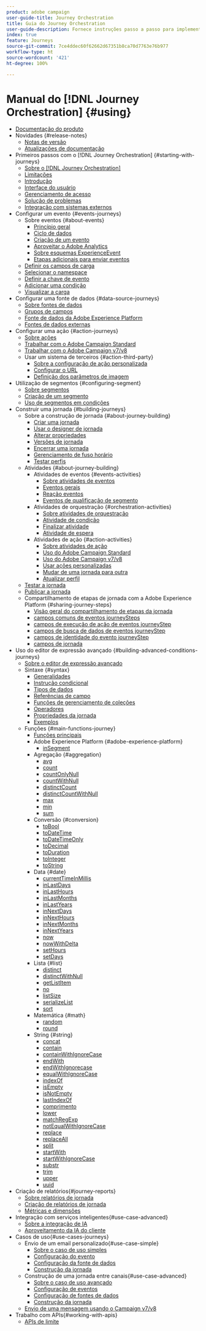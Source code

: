 ```yaml
---
product: adobe campaign
user-guide-title: Journey Orchestration
title: Guia do Journey Orchestration
user-guide-description: Fornece instruções passo a passo para implementar e criar jornadas.
index: true
feature: Journeys
source-git-commit: 7ce4ddec60f62662d67351b8ca70d7763e76b977
workflow-type: ht
source-wordcount: '421'
ht-degree: 100%

---
```



# Manual do [!DNL Journey Orchestration] {#using}

+ [Documentação do produto](journey-orchestration-home.md)
+ Novidades {#release-notes}
   + [Notas de versão](using/release-notes/release-notes.md)
   + [Atualizações de documentação](using/release-notes/documentation-updates.md)
+ Primeiros passos com o [!DNL Journey Orchestration] {#starting-with-journeys}
   + [Sobre o [!DNL Journey Orchestration]](using/about/about-journey-orchestration.md)
   + [Limitações](using/about/limitations.md)
   + [Introdução](using/about/get-started.md)
   + [Interface do usuário](using/about/user-interface.md)
   + [Gerenciamento de acesso](using/about/access-management.md)
   + [Solução de problemas](using/about/troubleshooting.md)
   + [Integração com sistemas externos](using/about/external-systems.md)
+ Configurar um evento {#events-journeys}
   + Sobre eventos {#about-events}
      + [Princípio geral](using/event/about-events.md)
      + [Ciclo de dados](using/event/about-data-cycle.md)
      + [Criação de um evento](using/event/about-creating.md)
      + [Aproveitar o Adobe Analytics](using/event/about-analytics.md)
      + [Sobre esquemas ExperienceEvent](using/event/experience-event-schema.md)
      + [Etapas adicionais para enviar eventos](using/event/additional-steps-to-send-events-to-journey-orchestration.md)
   + [Definir os campos de carga](using/event/defining-the-payload-fields.md)
   + [Selecionar o namespace](using/event/selecting-the-namespace.md)
   + [Definir a chave de evento](using/event/defining-the-event-key.md)
   + [Adicionar uma condição](using/event/adding-a-condition.md)
   + [Visualizar a carga](using/event/previewing-the-payload.md)
+ Configurar uma fonte de dados {#data-source-journeys}
   + [Sobre fontes de dados](using/datasource/about-data-sources.md)
   + [Grupos de campos](using/datasource/field-groups.md)
   + [Fonte de dados da Adobe Experience Platform](using/datasource/adobe-experience-platform-data-source.md)
   + [Fontes de dados externas](using/datasource/external-data-sources.md)
+ Configurar uma ação {#action-journeys}
   + [Sobre ações](using/action/action.md)
   + [Trabalhar com o Adobe Campaign Standard](using/action/working-with-adobe-campaign.md)
   + [Trabalhar com o Adobe Campaign v7/v8](using/action/acc-action.md)
   + Usar um sistema de terceiros {#action-third-party}
      + [Sobre a configuração de ação personalizada](using/action/about-custom-action-configuration.md)
      + [Configurar o URL](using/action/url-configuration.md)
      + [Definição dos parâmetros de imagem](using/action/defining-the-message-parameters.md)
+ Utilização de segmentos {#configuring-segment}
   + [Sobre segmentos](using/segment/about-segments.md)
   + [Criação de um segmento](using/segment/creating-a-segment.md)
   + [Uso de segmentos em condições](using/segment/using-a-segment.md)
+ Construir uma jornada {#building-journeys}
   + Sobre a construção de jornada {#about-journey-building}
      + [Criar uma jornada](using/building-journeys/journey.md)
      + [Usar o designer de jornada](using/building-journeys/using-the-journey-designer.md)
      + [Alterar propriedades](using/building-journeys/changing-properties.md)
      + [Versões de jornada](using/building-journeys/journey-versions.md)
      + [Encerrar uma jornada](using/building-journeys/terminating-a-journey.md)
      + [Gerenciamento de fuso horário](using/building-journeys/timezone-management.md)
      + [Testar perfis](using/building-journeys/creating-test-profiles.md)
   + Atividades {#about-journey-building}
      + Atividades de eventos {#events-activities}
         + [Sobre atividades de eventos](using/building-journeys/event-activities.md)
         + [Eventos gerais](using/building-journeys/general-events.md)
         + [Reação eventos](using/building-journeys/reaction-events.md)
         + [Eventos de qualificação de segmento](using/building-journeys/segment-qualification-events.md)
      + Atividades de orquestração {#orchestration-activities}
         + [Sobre atividades de orquestração](using/building-journeys/about-orchestration-activities.md)
         + [Atividade de condição](using/building-journeys/condition-activity.md)
         + [Finalizar atividade](using/building-journeys/end-activity.md)
         + [Atividade de espera](using/building-journeys/wait-activity.md)
      + Atividades de ação {#action-activities}
         + [Sobre atividades de ação](using/building-journeys/about-action-activities.md)
         + [Uso do Adobe Campaign Standard](using/building-journeys/using-adobe-campaign-actions.md)
         + [Uso do Adobe Campaign v7/v8](using/building-journeys/using-adobe-campaign-classic.md)
         + [Usar ações personalizadas](using/building-journeys/using-custom-actions.md)
         + [Mudar de uma jornada para outra](using/building-journeys/jump.md)
         + [Atualizar perfil](using/building-journeys/update-profiles.md)
   + [Testar a jornada](using/building-journeys/testing-the-journey.md)
   + [Publicar a jornada](using/building-journeys/publishing-the-journey.md)
   + Compartilhamento de etapas de jornada com a Adobe Experience Platform {#sharing-journey-steps}
      + [Visão geral do compartilhamento de etapas da jornada](using/building-journeys/sharing-overview.md)
      + [campos comuns de eventos journeySteps](using/building-journeys/sharing-common-fields.md)
      + [campos de execução de ação de eventos journeyStep](using/building-journeys/sharing-execution-fields.md)
      + [campos de busca de dados de eventos journeyStep](using/building-journeys/sharing-fetch-fields.md)
      + [campos de identidade do evento journeyStep](using/building-journeys/sharing-identity-fields.md)
      + [campos de jornada](using/building-journeys/sharing-journey-fields.md)
+ Uso do editor de expressão avançado {#building-advanced-conditions-journeys}
   + [Sobre o editor de expressão avançado](using/expression/expressionadvanced.md)
   + Sintaxe {#syntax}
      + [Generalidades](using/expression/generalities.md)
      + [Instrução condicional](using/expression/conditional-instruction.md)
      + [Tipos de dados](using/expression/data-types.md)
      + [Referências de campo](using/expression/field-references.md)
      + [Funções de gerenciamento de coleções](using/expression/collection-management-functions.md)
      + [Operadores](using/expression/operators.md)
      + [Propriedades da jornada](using/expression/journey-properties.md)
      + [Exemplos](using/expression/advanced-editor-use-cases.md)
   + Funções {#main-functions-journey}
      + [Funções principais](using/expression/functions.md)
      + Adobe Experience Platform {#adobe-experience-platform}
         + [inSegment](using/functions/functioninsegment.md)
      + Agregação {#aggregation}
         + [avg](using/functions/functionavg.md)
         + [count](using/functions/functioncount.md)
         + [countOnlyNull](using/functions/functioncountonlynull.md)
         + [countWithNull](using/functions/functioncountwithnull.md)
         + [distinctCount](using/functions/functiondistinctcount.md)
         + [distinctCountWithNull](using/functions/functiondistinctcountwithnull.md)
         + [max](using/functions/functionmax.md)
         + [min](using/functions/functionmin.md)
         + [sum](using/functions/functionsum.md)
      + Conversão {#conversion}
         + [toBool](using/functions/functiontobool.md)
         + [toDateTime](using/functions/functiontodatetime.md)
         + [toDateTimeOnly](using/functions/functiontodatetimeonly.md)
         + [toDecimal](using/functions/functiontodecimal.md)
         + [toDuration](using/functions/functiontoduration.md)
         + [toInteger](using/functions/functiontointeger.md)
         + [toString](using/functions/functiontostring.md)
      + Data {#date}
         + [currentTime&#x200B;InMillis](using/functions/functioncurrenttimeinmillis.md)
         + [inLastDays](using/functions/functioninlastdays.md)
         + [inLastHours](using/functions/functioninlasthours.md)
         + [inLastMonths](using/functions/functioninlastmonths.md)
         + [inLastYears](using/functions/functioninlastyears.md)
         + [inNextDays](using/functions/functioninnextdays.md)
         + [inNextHours](using/functions/functioninnexthours.md)
         + [inNextMonths](using/functions/functioninnextmonths.md)
         + [inNextYears](using/functions/functioninnextyears.md)
         + [now](using/functions/functionnow.md)
         + [nowWithDelta](using/functions/functionnowwithdelta.md)
         + [setHours](using/functions/functionsethours.md)
         + [setDays](using/functions/functionsetdays.md)
      + Lista {#list}
         + [distinct](using/functions/functiondistinct.md)
         + [distinctWithNull](using/functions/functiondistinctwithnull.md)
         + [getListItem](using/functions/functiongetlistitem.md)
         + [no](using/functions/functionin.md)
         + [listSize](using/functions/functionlistsize.md)
         + [serializeList](using/functions/functionserializelist.md)
         + [sort](using/functions/functionsort.md)
      + Matemática {#math}
         + [random](using/functions/functionrandom.md)
         + [round](using/functions/functionround.md)
      + String {#string}
         + [concat](using/functions/functionconcat.md)
         + [contain](using/functions/functioncontain.md)
         + [containWithIgnoreCase](using/functions/functioncontainwithignorecase.md)
         + [endWith](using/functions/functionendwith.md)
         + [endWithIgnorecase](using/functions/functionendwithignorecase.md)
         + [equalWithIgnoreCase](using/functions/functionequalignorecase.md)
         + [indexOf](using/functions/functionindexof.md)
         + [isEmpty](using/functions/functionisempty.md)
         + [isNotEmpty](using/functions/functionisnotempty.md)
         + [lastIndexOf](using/functions/functionlastindexof.md)
         + [comprimento](using/functions/functionlength.md)
         + [lower](using/functions/functionlower.md)
         + [matchRegExp](using/functions/functionmatchregexp.md)
         + [notEqualWithIgnoreCase](using/functions/functionnotequalignorecase.md)
         + [replace](using/functions/functionreplace.md)
         + [replaceAll](using/functions/functionreplaceall.md)
         + [split](using/functions/functionsplit.md)
         + [startWith](using/functions/functionstartwith.md)
         + [startWithIgnoreCase](using/functions/functionstartwithignorecase.md)
         + [substr](using/functions/functionsubstr.md)
         + [trim](using/functions/functiontrim.md)
         + [upper](using/functions/functionupper.md)
         + [uuid](using/functions/functionuuid.md)
+ Criação de relatórios{#journey-reports}
   + [Sobre relatórios de jornada](using/reporting/about-journey-reports.md)
   + [Criação de relatórios de jornada](using/reporting/creating-your-journey-reports.md)
   + [Métricas e dimensões](using/reporting/metrics-and-dimensions.md)
+ Integração com serviços inteligentes{#use-case-advanced}
   + [Sobre a integração de IA](using/ai-services/ai-services-overview.md)
   + [Aproveitamento da IA do cliente](using/ai-services/leveraging-customer-ai.md)
+ Casos de uso{#use-cases-journeys}
   + Envio de um email personalizado{#use-case-simple}
      + [Sobre o caso de uso simples](using/usecase/about-the-simple-use-case.md)
      + [Configuração do evento](using/usecase/configuring-the-event.md)
      + [Configuração da fonte de dados](using/usecase/configuring-the-data-source.md)
      + [Construção da jornada](using/usecase/simple-uc-building-the-journey.md)
   + Construção de uma jornada entre canais{#use-case-advanced}
      + [Sobre o caso de uso avançado](using/usecase/about-the-advanced-use-case.md)
      + [Configuração de eventos](using/usecase/configuring-the-events.md)
      + [Configuração de fontes de dados](using/usecase/configuring-the-data-sources.md)
      + [Construção da jornada](using/usecase/building-the-journey.md)
   + [Envio de uma mensagem usando o Campaign v7/v8](using/usecase/campaign-classic-use-case.md)
+ Trabalho com APIs{#working-with-apis}
   + [APIs de limite](using/api/capping.md)
